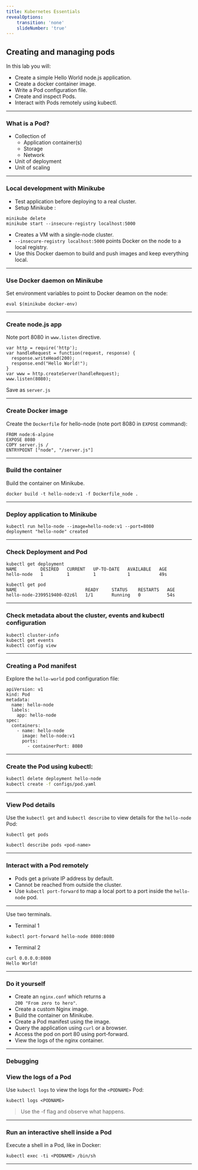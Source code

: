 ```yaml
---
title: Kubernetes Essentials
revealOptions:
    transition: 'none'
    slideNumber: 'true'
---
```


## Creating and managing pods

In this lab you will:

* Create a simple Hello World node.js application.
* Create a docker container image.
* Write a Pod configuration file.
* Create and inspect Pods.
* Interact with Pods remotely using kubectl.

---

### What is a Pod?

* Collection of
  * Application container(s)
  * Storage
  * Network
* Unit of deployment
* Unit of scaling

---

### Local development with Minikube

* Test application before deploying to a real cluster.  
* Setup Minikube :

```
minikube delete
minikube start --insecure-registry localhost:5000
```
* Creates a VM with a single-node cluster.
* `--insecure-registry localhost:5000` points Docker on the node to a local registry.
* Use this Docker daemon to build and push images and keep everything local.

---

### Use Docker daemon on Minikube

Set environment variables to point to Docker deamon on the node:

```
eval $(minikube docker-env)
```

---

### Create node.js app
Note port 8080 in `www.listen` directive.
```
var http = require('http');
var handleRequest = function(request, response) {
  response.writeHead(200);
  response.end("Hello World!");
}
var www = http.createServer(handleRequest);
www.listen(8080);
```
Save as `server.js`

---

### Create Docker image

Create the `Dockerfile` for hello-node (note port 8080 in `EXPOSE` command):
```
FROM node:6-alpine
EXPOSE 8080
COPY server.js /
ENTRYPOINT ["node", "/server.js"]
```

---

### Build the container

Build the container on Minikube.

```
docker build -t hello-node:v1 -f Dockerfile_node .
```

---

### Deploy application to Minikube
```
kubectl run hello-node --image=hello-node:v1 --port=8080
deployment "hello-node" created
```

---

### Check Deployment and Pod

```
kubectl get deployment
NAME         DESIRED   CURRENT   UP-TO-DATE   AVAILABLE   AGE
hello-node   1         1         1            1           49s
```

```
kubectl get pod
NAME                          READY     STATUS    RESTARTS   AGE
hello-node-2399519400-02z6l   1/1       Running   0          54s
```

---

### Check metadata about the cluster, events and kubectl configuration

```
kubectl cluster-info
kubectl get events
kubectl config view
```

---

### Creating a Pod manifest

Explore the `hello-world` pod configuration file:

```
apiVersion: v1
kind: Pod
metadata:
  name: hello-node
  labels:
    app: hello-node
spec:
  containers:
    - name: hello-node
      image: hello-node:v1
      ports:
        - containerPort: 8080
```

---

### Create the Pod using kubectl:

```bash
kubectl delete deployment hello-node
kubectl create -f configs/pod.yaml
```

---

### View Pod details

Use the `kubectl get` and `kubectl describe` to view details for the `hello-node` Pod:

```
kubectl get pods
```

```
kubectl describe pods <pod-name>
```

---

### Interact with a Pod remotely

* Pods get a private IP address by default.
* Cannot be reached from outside the cluster.
* Use `kubectl port-forward` to map a local port to a port inside the `hello-node` pod.



---

Use two terminals.

* Terminal 1

```
kubectl port-forward hello-node 8080:8080
```

* Terminal 2

```
curl 0.0.0.0:8080
Hello World!
```

---

### Do it yourself
* Create an `nginx.conf` which returns a  
`200 "From zero to hero"`.
* Create a custom Nginx image.
* Build the container on Minikube.
* Create a Pod manifest using the image.
* Query the application using `curl` or a browser.
* Access the pod on port 80 using port-forward.
* View the logs of the nginx container.

---

### Debugging

### View the logs of a Pod

Use `kubectl logs` to view the logs for the `<PODNAME>` Pod:

```
kubectl logs <PODNAME>
```

> Use the -f flag and observe what happens.

---

### Run an interactive shell inside a Pod

Execute a shell in a Pod, like in Docker:

```
kubectl exec -ti <PODNAME> /bin/sh
```

---
